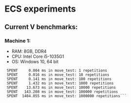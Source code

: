# ECS experiments

## Current V benchmarks:

### Machine 1:
- RAM: 8GB, DDR4
- CPU: Intel Core i5-1035G1
- OS: Windows 10, 64 bit
```All entities: 100; Moving entities: 50
 SPENT     0.004 ms in move_test: 1 repetitions
 SPENT     0.016 ms in move_test: 10 repetitions
 SPENT     0.141 ms in move_test: 100 repetitions
 SPENT     1.432 ms in move_test: 1000 repetitions
 SPENT    13.673 ms in move_test: 10000 repetitions
 SPENT   143.208 ms in move_test: 100000 repetitions
 SPENT  1404.055 ms in move_test: 1000000 repetitions```
